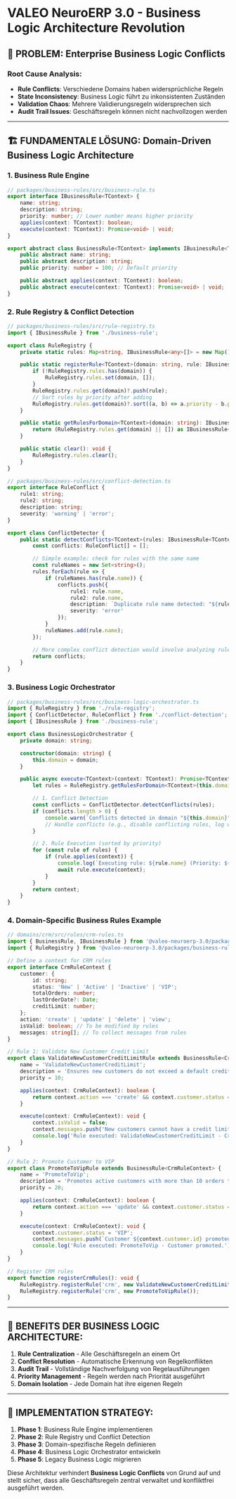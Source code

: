 # VALEO NeuroERP 3.0 - Business Logic Architecture Revolution

## 🎯 **PROBLEM: Enterprise Business Logic Conflicts**

### **Root Cause Analysis:**
- **Rule Conflicts**: Verschiedene Domains haben widersprüchliche Regeln
- **State Inconsistency**: Business Logic führt zu inkonsistenten Zuständen
- **Validation Chaos**: Mehrere Validierungsregeln widersprechen sich
- **Audit Trail Issues**: Geschäftsregeln können nicht nachvollzogen werden

---

## 🏗️ **FUNDAMENTALE LÖSUNG: Domain-Driven Business Logic Architecture**

### **1. Business Rule Engine**
```typescript
// packages/business-rules/src/business-rule.ts
export interface IBusinessRule<TContext> {
    name: string;
    description: string;
    priority: number; // Lower number means higher priority
    applies(context: TContext): boolean;
    execute(context: TContext): Promise<void> | void;
}

export abstract class BusinessRule<TContext> implements IBusinessRule<TContext> {
    public abstract name: string;
    public abstract description: string;
    public priority: number = 100; // Default priority

    public abstract applies(context: TContext): boolean;
    public abstract execute(context: TContext): Promise<void> | void;
}
```

### **2. Rule Registry & Conflict Detection**
```typescript
// packages/business-rules/src/rule-registry.ts
import { IBusinessRule } from './business-rule';

export class RuleRegistry {
    private static rules: Map<string, IBusinessRule<any>[]> = new Map();

    public static registerRule<TContext>(domain: string, rule: IBusinessRule<TContext>): void {
        if (!RuleRegistry.rules.has(domain)) {
            RuleRegistry.rules.set(domain, []);
        }
        RuleRegistry.rules.get(domain)?.push(rule);
        // Sort rules by priority after adding
        RuleRegistry.rules.get(domain)?.sort((a, b) => a.priority - b.priority);
    }

    public static getRulesForDomain<TContext>(domain: string): IBusinessRule<TContext>[] {
        return (RuleRegistry.rules.get(domain) || []) as IBusinessRule<TContext>[];
    }

    public static clear(): void {
        RuleRegistry.rules.clear();
    }
}

// packages/business-rules/src/conflict-detection.ts
export interface RuleConflict {
    rule1: string;
    rule2: string;
    description: string;
    severity: 'warning' | 'error';
}

export class ConflictDetector {
    public static detectConflicts<TContext>(rules: IBusinessRule<TContext>[]): RuleConflict[] {
        const conflicts: RuleConflict[] = [];

        // Simple example: check for rules with the same name
        const ruleNames = new Set<string>();
        rules.forEach(rule => {
            if (ruleNames.has(rule.name)) {
                conflicts.push({
                    rule1: rule.name,
                    rule2: rule.name,
                    description: `Duplicate rule name detected: "${rule.name}". This might lead to unexpected behavior.`,
                    severity: 'error'
                });
            }
            ruleNames.add(rule.name);
        });

        // More complex conflict detection would involve analyzing rule conditions and effects
        return conflicts;
    }
}
```

### **3. Business Logic Orchestrator**
```typescript
// packages/business-rules/src/business-logic-orchestrator.ts
import { RuleRegistry } from './rule-registry';
import { ConflictDetector, RuleConflict } from './conflict-detection';
import { IBusinessRule } from './business-rule';

export class BusinessLogicOrchestrator {
    private domain: string;

    constructor(domain: string) {
        this.domain = domain;
    }

    public async execute<TContext>(context: TContext): Promise<TContext> {
        let rules = RuleRegistry.getRulesForDomain<TContext>(this.domain);

        // 1. Conflict Detection
        const conflicts = ConflictDetector.detectConflicts(rules);
        if (conflicts.length > 0) {
            console.warn(`Conflicts detected in domain "${this.domain}":`, conflicts);
            // Handle conflicts (e.g., disable conflicting rules, log warnings, etc.)
        }

        // 2. Rule Execution (sorted by priority)
        for (const rule of rules) {
            if (rule.applies(context)) {
                console.log(`Executing rule: ${rule.name} (Priority: ${rule.priority})`);
                await rule.execute(context);
            }
        }
        return context;
    }
}
```

### **4. Domain-Specific Business Rules Example**
```typescript
// domains/crm/src/rules/crm-rules.ts
import { BusinessRule, IBusinessRule } from '@valeo-neuroerp-3.0/packages/business-rules/src/business-rule';
import { RuleRegistry } from '@valeo-neuroerp-3.0/packages/business-rules/src/rule-registry';

// Define a context for CRM rules
export interface CrmRuleContext {
    customer: {
        id: string;
        status: 'New' | 'Active' | 'Inactive' | 'VIP';
        totalOrders: number;
        lastOrderDate?: Date;
        creditLimit: number;
    };
    action: 'create' | 'update' | 'delete' | 'view';
    isValid: boolean; // To be modified by rules
    messages: string[]; // To collect messages from rules
}

// Rule 1: Validate New Customer Credit Limit
export class ValidateNewCustomerCreditLimitRule extends BusinessRule<CrmRuleContext> {
    name = 'ValidateNewCustomerCreditLimit';
    description = 'Ensures new customers do not exceed a default credit limit.';
    priority = 10;

    applies(context: CrmRuleContext): boolean {
        return context.action === 'create' && context.customer.status === 'New' && context.customer.creditLimit > 5000;
    }

    execute(context: CrmRuleContext): void {
        context.isValid = false;
        context.messages.push('New customers cannot have a credit limit greater than 5000.');
        console.log('Rule executed: ValidateNewCustomerCreditLimit - Credit limit exceeded.');
    }
}

// Rule 2: Promote Customer to VIP
export class PromoteToVipRule extends BusinessRule<CrmRuleContext> {
    name = 'PromoteToVip';
    description = 'Promotes active customers with more than 10 orders to VIP status.';
    priority = 20;

    applies(context: CrmRuleContext): boolean {
        return context.action === 'update' && context.customer.status === 'Active' && context.customer.totalOrders > 10;
    }

    execute(context: CrmRuleContext): void {
        context.customer.status = 'VIP';
        context.messages.push(`Customer ${context.customer.id} promoted to VIP.`);
        console.log('Rule executed: PromoteToVip - Customer promoted.');
    }
}

// Register CRM rules
export function registerCrmRules(): void {
    RuleRegistry.registerRule('crm', new ValidateNewCustomerCreditLimitRule());
    RuleRegistry.registerRule('crm', new PromoteToVipRule());
}
```

---

## 🎯 **BENEFITS DER BUSINESS LOGIC ARCHITECTURE:**

1. **Rule Centralization** - Alle Geschäftsregeln an einem Ort
2. **Conflict Resolution** - Automatische Erkennung von Regelkonflikten
3. **Audit Trail** - Vollständige Nachverfolgung von Regelausführungen
4. **Priority Management** - Regeln werden nach Priorität ausgeführt
5. **Domain Isolation** - Jede Domain hat ihre eigenen Regeln

---

## 🚀 **IMPLEMENTATION STRATEGY:**

1. **Phase 1**: Business Rule Engine implementieren
2. **Phase 2**: Rule Registry und Conflict Detection
3. **Phase 3**: Domain-spezifische Regeln definieren
4. **Phase 4**: Business Logic Orchestrator entwickeln
5. **Phase 5**: Legacy Business Logic migrieren

Diese Architektur verhindert **Business Logic Conflicts** von Grund auf und stellt sicher, dass alle Geschäftsregeln zentral verwaltet und konfliktfrei ausgeführt werden.